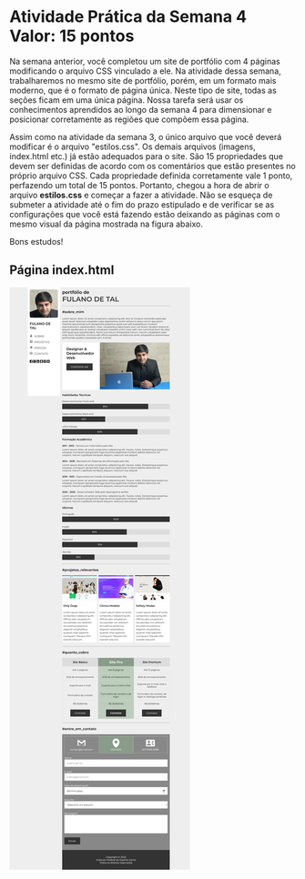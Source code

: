 # Atividade Prática da Semana 4 <br> Valor: 15 pontos

Na semana anterior, você completou um site de portfólio com 4 páginas modificando o arquivo CSS vinculado a ele. Na atividade dessa semana, trabalharemos no mesmo site de portfólio, porém, em um formato mais moderno, que é o formato de página única. Neste tipo de site, todas as seções ficam em uma única página. Nossa tarefa será usar os conhecimentos aprendidos ao longo da semana 4 para dimensionar e posicionar corretamente as regiões que compõem essa página.

Assim como na atividade da semana 3, o único arquivo que você deverá modificar é o arquivo "estilos.css". Os demais arquivos (imagens, index.html etc.) já estão adequados para o site. São 15 propriedades que devem ser definidas de acordo com os comentários que estão presentes no próprio arquivo CSS. Cada propriedade definida corretamente vale 1 ponto, perfazendo um total de 15 pontos. Portanto, chegou a hora de abrir o arquivo **estilos.css** e começar a fazer a atividade. Não se esqueça de submeter a atividade até o fim do prazo estipulado e de verificar se as configurações que você está fazendo estão deixando as páginas com o mesmo visual da página mostrada na figura abaixo.

Bons estudos!

## Página index.html

![Página Principal](assets/site.png "Página Principal")